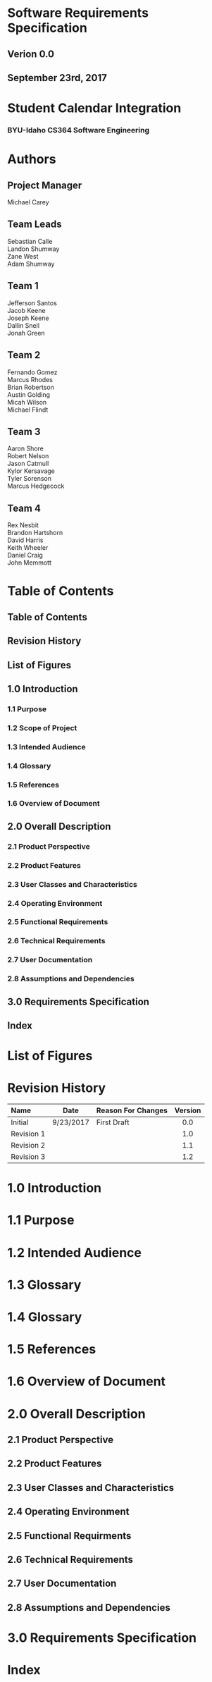 # Software Requirements Specification
## Verion 0.0
## September 23rd, 2017

# Student Calendar Integration
### BYU-Idaho CS364 Software Engineering

# Authors
## Project Manager
Michael Carey

## Team Leads
Sebastian Calle<br/>
Landon Shumway<br/>
Zane West<br/>
Adam Shumway<br/>

## Team 1
Jefferson Santos<br/>
Jacob Keene<br/>
Joseph Keene<br/>
Dallin Snell<br/>
Jonah Green<br/>

## Team 2
Fernando Gomez<br/>
Marcus Rhodes<br/>
Brian Robertson<br/>
Austin Golding<br/>
Micah Wilson<br/>
Michael Flindt<br/>

## Team 3
Aaron Shore<br/>
Robert Nelson<br/>
Jason Catmull<br/>
Kylor Kersavage<br/>
Tyler Sorenson<br/>
Marcus Hedgecock<br/>

## Team 4
Rex Nesbit<br/>
Brandon Hartshorn<br/>
David Harris<br/>
Keith Wheeler<br/>
Daniel Craig<br/>
John Memmott<br/>
# Table of Contents

## Table of Contents

## Revision History

## List of Figures

## 1.0 Introduction
### 1.1 Purpose
### 1.2 Scope of Project
### 1.3 Intended Audience
### 1.4 Glossary
### 1.5 References
### 1.6 Overview of Document

## 2.0 Overall Description

### 2.1 Product Perspective
### 2.2 Product Features
### 2.3 User Classes and Characteristics
### 2.4 Operating Environment
### 2.5 Functional Requirements
### 2.6 Technical Requirements
### 2.7 User Documentation
### 2.8 Assumptions and Dependencies

## 3.0 Requirements Specification

## Index
# List of Figures
# Revision History

| Name          | Date      | Reason For Changes        | Version |
|:--------------|:---------:|:--------------------------|:-------:|
| Initial       | 9/23/2017 | First Draft               |   0.0   |
| Revision 1    |           |                           |   1.0   |
| Revision 2    |           |                           |   1.1   |
| Revision 3    |           |                           |   1.2   |
# 1.0 Introduction
# 1.1 Purpose
# 1.2 Intended Audience
# 1.3 Glossary
# 1.4 Glossary
# 1.5 References
# 1.6 Overview of Document
# 2.0 Overall Description
## 2.1 Product Perspective
## 2.2 Product Features
## 2.3 User Classes and Characteristics
## 2.4 Operating Environment
## 2.5 Functional Requirments
## 2.6 Technical Requirements
## 2.7 User Documentation
## 2.8 Assumptions and Dependencies
# 3.0 Requirements Specification
# Index
